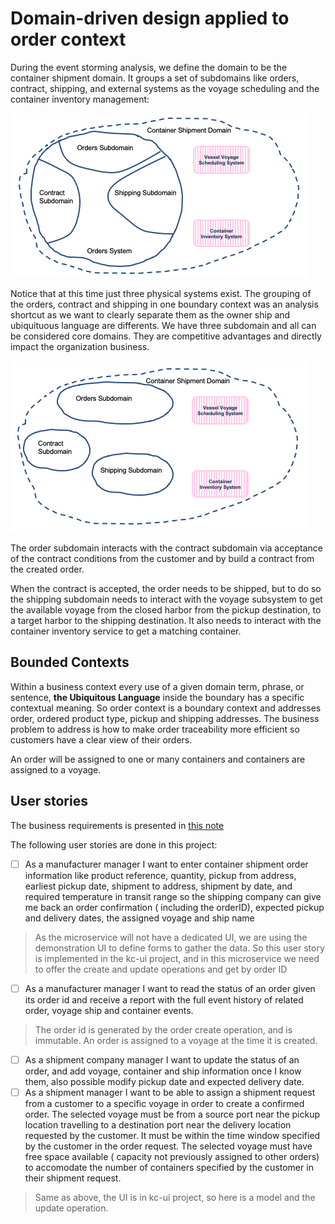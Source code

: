 # Domain-driven design applied to order context

During the event storming analysis, we define the domain to be the container shipment domain. It groups a set of subdomains like orders, contract, shipping, and external systems as the voyage scheduling and the container inventory management:

![](domain-subdomains.png)

Notice that at this time just three physical systems exist. The grouping of the orders, contract and shipping in one boundary context was an analysis shortcut as we want to clearly separate them as the owner ship and ubiquituous language are differents. We have three subdomain and all can be considered core domains. They are competitive advantages and directly impact the organization business.

![](domain-subdomains-2.png)

The order subdomain interacts with the contract subdomain via acceptance of the contract conditions from the customer and by build a contract from the created order. 

When the contract is accepted, the order needs to be shipped, but to do so the shipping subdomain needs to interact with the voyage subsystem to get the available voyage from the closed harbor from the pickup destination, to a target harbor to the shipping destination. It also needs to interact with the container inventory service to get a matching container. 

## Bounded Contexts

Within a business context every use of a given domain term, phrase, or sentence, **the Ubiquitous Language** inside the boundary has a specific contextual meaning. So order context is a boundary context and addresses order, ordered product type, pickup and shipping addresses. The business problem to address is how to make order traceability more efficient so customers have a clear view of their orders.
 
An order will be assigned to one or many containers and containers are assigned to a voyage.


## User stories

The business requirements is presented in [this note](https://ibm-cloud-architecture.github.io/refarch-kc/analysis/readme/)

The following user stories are done in this project:

- [ ] As a manufacturer manager I want to enter container shipment order information like product reference, quantity,  pickup from address, earliest pickup date, shipment to address,  shipment by date, and required temperature in transit range so the shipping company can give me back an order confirmation ( including the orderID), expected pickup and delivery dates, the assigned voyage and ship name
> As the microservice will not have a dedicated UI, we are using the demonstration UI to define forms to gather the data. So this user story is implemented in the kc-ui project, and in this microservice we need to offer the create and update operations and get by order ID
- [ ] As a manufacturer manager I want to read the status of an order given its order id and receive a report with the full event history of related order, voyage ship and container events. 
> The order id is generated by the order create operation, and is immutable. An order is assigned to a voyage at the time it is created.
- [ ] As a shipment company manager I want to update the status of an order, and add voyage, container and ship information once I know them, also possible modify pickup date and expected delivery date.
- [ ] As a shipment manager I want to be able to assign a shipment request from a customer to a specific voyage in order to create a confirmed order. The selected voyage must be from a source port near the pickup location travelling to a destination port near the delivery location requested by the customer.  It must be within the time window specified by the customer in the order request.  The selected voyage must have free space available ( capacity not previously assigned to other orders) to accomodate the number of containers specified by the customer in their shipment request.  
> Same as above, the UI is in kc-ui project, so here is a model and the update operation.